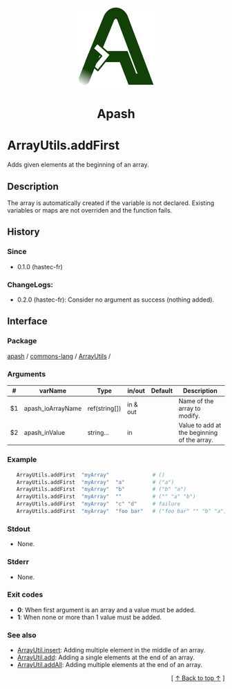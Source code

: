 
<div align='center' id='apash-top'>
  <a href='https://github.com/hastec-fr/apash'>
    <img alt='apash-logo' src='../../../../../../assets/apash-logo.svg'/>
  </a>

  # Apash
</div>


# ArrayUtils.addFirst
Adds given elements at the beginning of an array.
## Description
   The array is automatically created if the variable is not declared.
   Existing variables or maps are not overriden and the function fails.

## History
### Since
  * 0.1.0 (hastec-fr)

### ChangeLogs:
  * 0.2.0 (hastec-fr):  Consider no argument as success (nothing added).

## Interface
### Package
<!-- apash.packageBegin -->
[apash](../../../apash.md) / [commons-lang](../../commons-lang.md) / [ArrayUtils](../ArrayUtils.md) / 
<!-- apash.packageEnd -->

### Arguments
 | #      | varName           | Type          | in/out   | Default    | Description                          |
 |--------|-------------------|---------------|----------|------------|--------------------------------------|
 | $1     | apash_ioArrayName | ref(string[]) | in & out |            | Name of the array to modify.         |
 | $2     | apash_inValue     | string...     | in       |            | Value to add at the beginning of the array.|

### Example
 ```bash
    ArrayUtils.addFirst  "myArray"              # ()
    ArrayUtils.addFirst  "myArray"  "a"         # ("a")
    ArrayUtils.addFirst  "myArray"  "b"         # ("b" "a")
    ArrayUtils.addFirst  "myArray"  ""          # ("" "a" "b")
    ArrayUtils.addFirst  "myArray"  "c" "d"     # failure
    ArrayUtils.addFirst  "myArray"  "foo bar"   # ("foo bar" "" "b" "a")
 ```

### Stdout
  * None.
### Stderr
  * None.

### Exit codes
  * **0**: When first argument is an array and a value must be added.
  * **1**: When none or more than 1 value must be added.

### See also
  * [ArrayUtil.insert](./insert.md): Adding multiple element in the middle of an array.
  * [ArrayUtil.add](./add.md): Adding a single elements at the end of an array.
  * [ArrayUtil.addAll](./addAll.md): Adding multiple elements at the end of an array.

  <div align='right'>[ <a href='#apash-top'>↑ Back to top ↑</a> ]</div>

